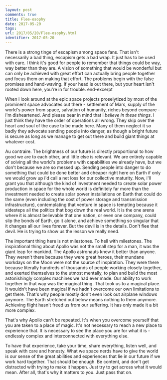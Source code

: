 ```yaml
---
layout: post
comments: true
title: Flee-osophy
date: 2017-05-20
tags:
url: 2017/05/20/Flee-osophy.html
identifier: 2017-05-20
---
```

There is a strong tinge of escapism among space fans. That isn't necessarily a bad thing, escapism gets a bad wrap. It just has to be used with care. I think it's good for people to remember that things could be way, way better than they are. A vision of something that would be wonderful but can only be achieved with great effort can actually bring people together and focus them on making that effort. The problems begin with the false promises and hand-waving. If your head is out there, but your heart isn't rooted down here, you're in for trouble. end-excerpt

When i look around at the epic space projects proselytized by most of the prominent space advocates out there - settlement of Mars, supply of the world's power from space, salvation of humanity, riches beyond compare - i'm disheartened. And please bear in mind that i *believe in these things*. I just think they have the order of operations all wrong. They skip over the heart and soul of the case to be made here. Many of them neglect it so badly they advocate sending people into danger, as though a bright future is secure as long as we manage to get out there and build giant things at whatever cost.

Au contraire. The brightness of our future is directly proportional to how good we are to each other, and little else is relevant. We are entirely capable of solving all the world's problems with capabilities we already have, but we don't because we are so messed up. Sending people into danger to do something that could be done better and cheaper right here on Earth if only we would grow up i'd call a net loss for our collective maturity. Now, i'll grant you that although the kind of investment needed to create solar power production in space for the whole world is definitely far more than the investment needed to create solar power installations on Earth that could do the same (even including the cost of power storage and transmission infrastructure), contemplating that venture in space is tempting because it sidesteps all the politics that bog down the real world. It is the one arena where it is almost believable that one nation, or even one company, could slip the bonds of Earth, go it alone, and achieve something so singular that it changes all our lives forever. But the devil is in the details. Don't flee that devil. He is trying to show us the lesson we really need.

The important thing here is not milestones. To hell with milestones. The inspirational thing about Apollo was not the small step for a man, it was the giant leap for mankind. The Apollo astronauts knew it better than anyone. They weren't there because they were great heroes, their mundane workdays on the Moon were not the source of inspiration. They were there because literally hundreds of thousands of people working closely together, and exerted themselves to the utmost mentally, to plan and build the most astonishingly complex machines we had ever made. Our ability to work together in that way was the magical thing. That took us to a magical place. It wouldn't have been magical if we hadn't overcome our own limitations to get there. That's why people mostly don't even look out airplane windows anymore. The Earth stretched out below means nothing to them anymore. Achieving flight hasn't freed us from our suffering. It has only made it a bit more complex.

That's why Apollo can't be repeated. It's when you overcome yourself that you are taken to a place of magic. It's not necessary to reach a new place to experience that. It is necessary to see the place you are for what it is - endlessly complex and interconnected with everything else.

To have that experience, take your time, share everything, listen well, and speak with care and honesty. What we space nerds have to give the world is our sense of the great abilities and experiences that lie in our future if we work hard together. That should be enough. Be content, and don't get distracted with trying to make it happen. Just try to get across what it would mean. After all, that's why it matters to you. Just pass that on.
